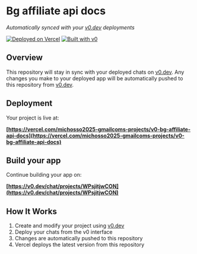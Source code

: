 # Bg affiliate api docs

*Automatically synced with your [v0.dev](https://v0.dev) deployments*

[![Deployed on Vercel](https://img.shields.io/badge/Deployed%20on-Vercel-black?style=for-the-badge&logo=vercel)](https://vercel.com/michosso2025-gmailcoms-projects/v0-bg-affiliate-api-docs)
[![Built with v0](https://img.shields.io/badge/Built%20with-v0.dev-black?style=for-the-badge)](https://v0.dev/chat/projects/WPsjitjwCON)

## Overview

This repository will stay in sync with your deployed chats on [v0.dev](https://v0.dev).
Any changes you make to your deployed app will be automatically pushed to this repository from [v0.dev](https://v0.dev).

## Deployment

Your project is live at:

**[https://vercel.com/michosso2025-gmailcoms-projects/v0-bg-affiliate-api-docs](https://vercel.com/michosso2025-gmailcoms-projects/v0-bg-affiliate-api-docs)**

## Build your app

Continue building your app on:

**[https://v0.dev/chat/projects/WPsjitjwCON](https://v0.dev/chat/projects/WPsjitjwCON)**

## How It Works

1. Create and modify your project using [v0.dev](https://v0.dev)
2. Deploy your chats from the v0 interface
3. Changes are automatically pushed to this repository
4. Vercel deploys the latest version from this repository